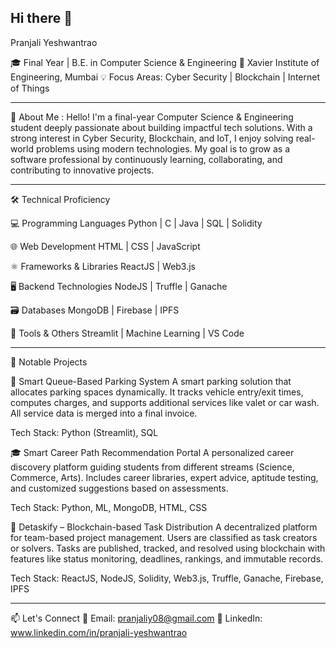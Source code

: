 ## Hi there 👋
Pranjali Yeshwantrao

🎓 Final Year | B.E. in Computer Science & Engineering
📍 Xavier Institute of Engineering, Mumbai
💡 Focus Areas: Cyber Security | Blockchain | Internet of Things

---
🌟 About Me :
Hello! I'm a final-year Computer Science & Engineering student deeply passionate about building impactful tech solutions. With a strong interest in Cyber Security, Blockchain, and IoT, I enjoy solving real-world problems using modern technologies. My goal is to grow as a software professional by continuously learning, collaborating, and contributing to innovative projects.

---
🛠️ Technical Proficiency

💻 Programming Languages
Python | C | Java | SQL | Solidity

🌐 Web Development
HTML | CSS | JavaScript

⚛️ Frameworks & Libraries
ReactJS | Web3.js

🖥️ Backend Technologies
NodeJS | Truffle | Ganache

🗃️ Databases
MongoDB | Firebase | IPFS

🧰 Tools & Others
Streamlit | Machine Learning | VS Code

---
📂 Notable Projects

🚗 Smart Queue-Based Parking System
A smart parking solution that allocates parking spaces dynamically. It tracks vehicle entry/exit times, computes charges, and supports additional services like valet or car wash. All service data is merged into a final invoice.

Tech Stack: Python (Streamlit), SQL

🎓 Smart Career Path Recommendation Portal
A personalized career discovery platform guiding students from different streams (Science, Commerce, Arts). Includes career libraries, expert advice, aptitude testing, and customized suggestions based on assessments.

Tech Stack: Python, ML, MongoDB, HTML, CSS

🔗 Detaskify – Blockchain-based Task Distribution
A decentralized platform for team-based project management. Users are classified as task creators or solvers. Tasks are published, tracked, and resolved using blockchain with features like status monitoring, deadlines, rankings, and immutable records.

Tech Stack: ReactJS, NodeJS, Solidity, Web3.js, Truffle, Ganache, Firebase, IPFS

---
📫 Let's Connect
📧 Email: pranjaliy08@gmail.com
🔗 LinkedIn: www.linkedin.com/in/pranjali-yeshwantrao


